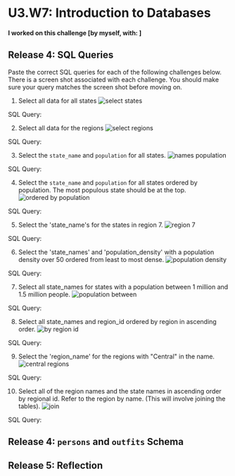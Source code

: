 # U3.W7: Introduction to Databases

#### I worked on this challenge [by myself, with: ]

## Release 4: SQL Queries

Paste the correct SQL queries for each of the following challenges below. There is a screen shot associated with each challenge. You should make sure your query matches the screen shot before moving on.

1. Select all data for all states
  ![select states](1-select-states)

  SQL Query:

2. Select all data for the regions
  ![select regions](2-regions)

  SQL Query:

3. Select the `state_name` and `population` for all states.
  ![names population](3-names-population)

  SQL Query:

4. Select the `state_name` and `population` for all states ordered by population. The most populous state should be at the top.
  ![ordered by population](4-ordered-by-pop)

  SQL Query:

5. Select the 'state_name's for the states in region 7.
  ![region 7](5-states-region-7)

  SQL Query:

6. Select the 'state_names' and 'population_density' with a population density over 50 ordered from least to most dense.
  ![population density](6-population-density)

  SQL Query:

7. Select all state_names for states with a population between 1 million and 1.5 million people.
  ![population between](7-population-between)

  SQL Query:

8. Select all state_names and region_id ordered by region in ascending order.
  ![by region id](8-by-region-id)

  SQL Query:

9. Select the 'region_name' for the regions with "Central" in the name.
  ![central regions](9-regions-central)

  SQL Query:

10. Select all of the region names and the state names in ascending order by regional id. Refer to the region by name. (This will involve joining the tables).
  ![join](10-join)

  SQL Query:

## Release 4: `persons` and `outfits` Schema
<!-- Include a link to your schema design here -->


## Release 5: Reflection